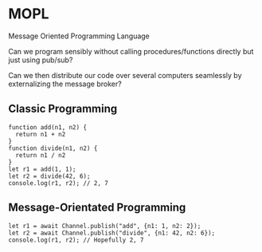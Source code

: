 # MOPL
Message Oriented Programming Language

Can we program sensibly without calling procedures/functions directly but just using pub/sub?

Can we then distribute our code over several computers seamlessly by externalizing the message broker?

## Classic Programming
```
function add(n1, n2) {
  return n1 + n2
}
function divide(n1, n2) {
  return n1 / n2
}
let r1 = add(1, 1);
let r2 = divide(42, 6);
console.log(r1, r2); // 2, 7
```

## Message-Orientated Programming
```
let r1 = await Channel.publish("add", {n1: 1, n2: 2});
let r2 = await Channel.publish("divide", {n1: 42, n2: 6});
console.log(r1, r2); // Hopefully 2, 7
```